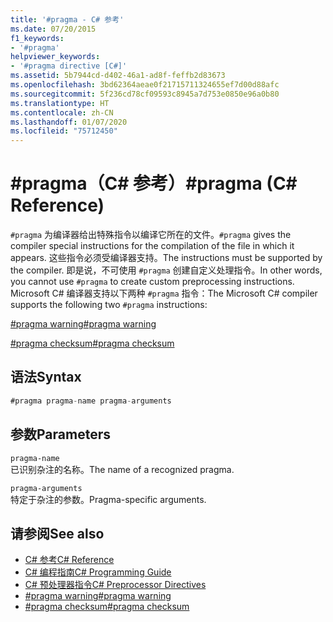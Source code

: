 ```yaml
---
title: '#pragma - C# 参考'
ms.date: 07/20/2015
f1_keywords:
- '#pragma'
helpviewer_keywords:
- '#pragma directive [C#]'
ms.assetid: 5b7944cd-d402-46a1-ad8f-feffb2d83673
ms.openlocfilehash: 3bd62364aeae0f21715711324655ef7d00d88afc
ms.sourcegitcommit: 5f236cd78cf09593c8945a7d753e0850e96a0b80
ms.translationtype: HT
ms.contentlocale: zh-CN
ms.lasthandoff: 01/07/2020
ms.locfileid: "75712450"
---
```

# <a name="pragma-c-reference"></a><span data-ttu-id="19168-102">#pragma（C# 参考）</span><span class="sxs-lookup"><span data-stu-id="19168-102">#pragma (C# Reference)</span></span>
<span data-ttu-id="19168-103">`#pragma` 为编译器给出特殊指令以编译它所在的文件。</span><span class="sxs-lookup"><span data-stu-id="19168-103">`#pragma` gives the compiler special instructions for the compilation of the file in which it appears.</span></span> <span data-ttu-id="19168-104">这些指令必须受编译器支持。</span><span class="sxs-lookup"><span data-stu-id="19168-104">The instructions must be supported by the compiler.</span></span> <span data-ttu-id="19168-105">即是说，不可使用 `#pragma` 创建自定义处理指令。</span><span class="sxs-lookup"><span data-stu-id="19168-105">In other words, you cannot use `#pragma` to create custom preprocessing instructions.</span></span> <span data-ttu-id="19168-106">Microsoft C# 编译器支持以下两种 `#pragma` 指令：</span><span class="sxs-lookup"><span data-stu-id="19168-106">The Microsoft C# compiler supports the following two `#pragma` instructions:</span></span>  
  
 [<span data-ttu-id="19168-107">#pragma warning</span><span class="sxs-lookup"><span data-stu-id="19168-107">#pragma warning</span></span>](./preprocessor-pragma-warning.md)  
  
 [<span data-ttu-id="19168-108">#pragma checksum</span><span class="sxs-lookup"><span data-stu-id="19168-108">#pragma checksum</span></span>](./preprocessor-pragma-checksum.md)  
  
## <a name="syntax"></a><span data-ttu-id="19168-109">语法</span><span class="sxs-lookup"><span data-stu-id="19168-109">Syntax</span></span>  
  
```csharp
#pragma pragma-name pragma-arguments  
```  
  
## <a name="parameters"></a><span data-ttu-id="19168-110">参数</span><span class="sxs-lookup"><span data-stu-id="19168-110">Parameters</span></span>  
 `pragma-name`  
 <span data-ttu-id="19168-111">已识别杂注的名称。</span><span class="sxs-lookup"><span data-stu-id="19168-111">The name of a recognized pragma.</span></span>  
  
 `pragma-arguments`  
 <span data-ttu-id="19168-112">特定于杂注的参数。</span><span class="sxs-lookup"><span data-stu-id="19168-112">Pragma-specific arguments.</span></span>  
  
## <a name="see-also"></a><span data-ttu-id="19168-113">请参阅</span><span class="sxs-lookup"><span data-stu-id="19168-113">See also</span></span>

- [<span data-ttu-id="19168-114">C# 参考</span><span class="sxs-lookup"><span data-stu-id="19168-114">C# Reference</span></span>](../index.md)
- [<span data-ttu-id="19168-115">C# 编程指南</span><span class="sxs-lookup"><span data-stu-id="19168-115">C# Programming Guide</span></span>](../../programming-guide/index.md)
- [<span data-ttu-id="19168-116">C# 预处理器指令</span><span class="sxs-lookup"><span data-stu-id="19168-116">C# Preprocessor Directives</span></span>](./index.md)
- [<span data-ttu-id="19168-117">#pragma warning</span><span class="sxs-lookup"><span data-stu-id="19168-117">#pragma warning</span></span>](./preprocessor-pragma-warning.md)
- [<span data-ttu-id="19168-118">#pragma checksum</span><span class="sxs-lookup"><span data-stu-id="19168-118">#pragma checksum</span></span>](./preprocessor-pragma-checksum.md)
